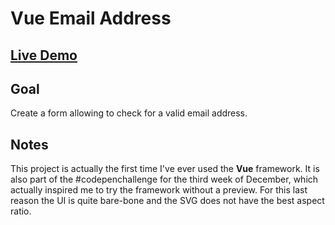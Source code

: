 # Vue Email Address

## [Live Demo](https://codepen.io/borntofrappe/full/LYEbzae)

## Goal

Create a form allowing to check for a valid email address.

## Notes

This project is actually the first time I've ever used the **Vue** framework. It is also part of the #codepenchallenge for the third week of December, which actually inspired me to try the framework without a preview. For this last reason the UI is quite bare-bone and the SVG does not have the best aspect ratio.
